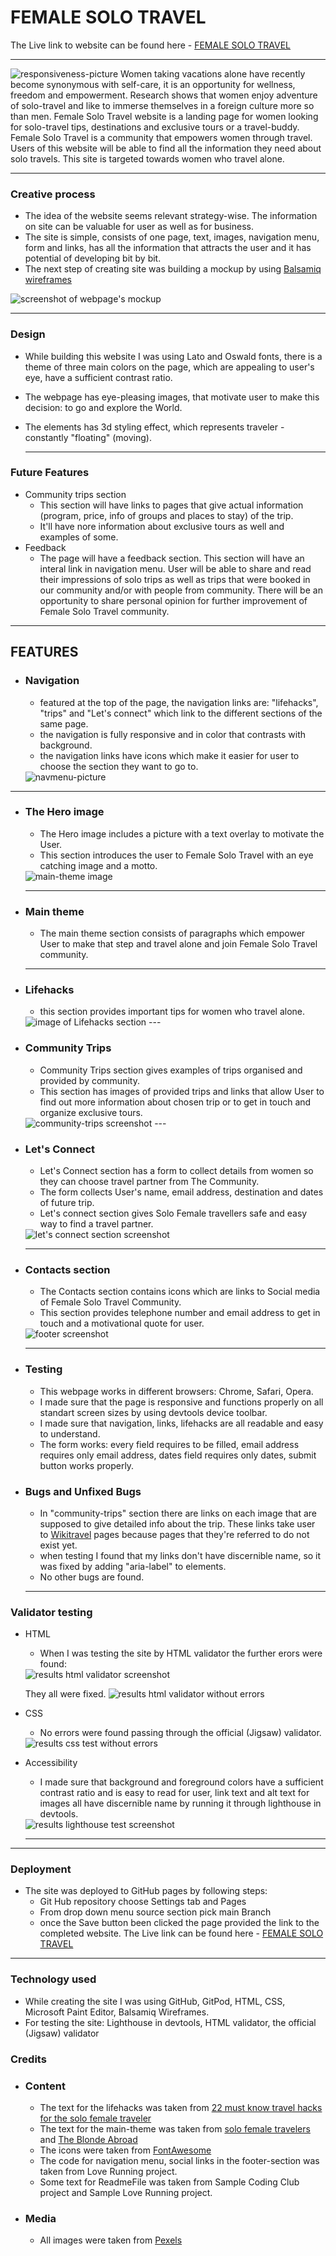 # FEMALE SOLO TRAVEL

The Live link to website can be found here - [FEMALE SOLO TRAVEL](https://annatolchynska.github.io/female-solo-trip/)

---

<img src="./assets/css/images/responsiveness.png" alt="responsiveness-picture">
Women taking vacations alone have recently become synonymous with self-care, it is an opportunity for wellness, freedom and empowerment. Research shows that women enjoy adventure of solo-travel and like to immerse themselves in a foreign culture more so than men.
Female Solo Travel website is a landing page for women looking for solo-travel tips, destinations and exclusive tours or a travel-buddy. Female Solo Travel is a community that empowers women through travel.
Users of this website will be able to find all the information they need about solo travels. This site is targeted towards women who travel alone.

---

### Creative process

   * The idea of the website seems relevant strategy-wise. The information on site can be valuable for user as well as for business. 
   * The site is simple, consists of one page, text, images, navigation menu, form and links, has all the information that attracts the user and it has potential of developing bit by bit.
   * The next step of creating site was building a mockup by using [Balsamiq wireframes]("https://balsamiq.com/wireframes/")
   <img src="./assets/css/images/mockup.png" alt="screenshot of webpage's mockup">
   
   ---

### Design
   * While building this website I was using Lato and Oswald fonts, there is a theme of three main colors on the page, which are appealing to user's eye, have a sufficient contrast ratio. 
 * The webpage has eye-pleasing images, that motivate user to make this decision: to go and explore the World.
* The elements has 3d styling effect, which represents traveler - constantly "floating" (moving).

    ---

### Future Features
 * Community trips section
    * This section will have links to pages that give actual information (program, price, info of groups and places to stay) of the trip.
    * It'll have nore information about exclusive tours as well and examples of some.
* Feedback
    * The page will have a feedback section. This section will have an interal link in navigation menu. User will be able to share and read their impressions of solo trips as well as trips that were booked in our community and/or with people from community. There will be an opportunity to share personal opinion for further improvement of Female Solo Travel community.

---

## FEATURES
* ### Navigation
  * featured at the top of the page, the navigation links are: "lifehacks", "trips" and "Let's connect" which link to the different sections of the same page.
  * the navigation is fully responsive and in color that contrasts with background.
  * the navigation links have icons which make it easier for user to choose the section they want to go to. 
  <img src="./assets/css/images/navmenu.png" alt="navmenu-picture">

---
* ### The Hero image
  * The Hero image includes a picture with a text overlay to motivate the User.
  * This section introduces the user to Female Solo Travel with an eye catching image and a motto. 
  <img src="./assets/css/images/hero-image.png" alt="main-theme image">

  ---
* ### Main theme
  * The main theme section consists of paragraphs which empower User to make that step and travel alone and join Female Solo Travel community. 
  ---
* ### Lifehacks
  * this section provides important tips for women who travel alone.
  <img src="./assets/css/images/lifehacks.png" alt="image of Lifehacks section">
  ---
* ### Community Trips
  * Community Trips section gives examples of trips organised and provided by community.
   * This section has images of provided trips and links that allow User to find out more information about chosen trip or to get in touch and organize exclusive tours.
   <img src="./assets/css/images/community-trips.png" alt="community-trips screenshot">
   ---
* ### Let's Connect
   * Let's Connect section has a form to collect details from women so they can choose travel partner from The Community.
   * The form collects User's name, email address, destination and dates of future trip.
   * Let's connect section gives Solo Female travellers safe and easy way to find a travel partner.
   <img src="./assets/css/images/lets-connect.png" alt="let's connect section screenshot">

   ---
* ### Contacts section
   * The Contacts section contains icons which are links to Social media of Female Solo Travel Community.
   * This section provides telephone number and email address to get in touch and a motivational quote for user. 
   <img src="./assets/css/images/footer.png" alt="footer screenshot">

  ---

 * ### Testing
   * This webpage works in different browsers: Chrome, Safari, Opera.
   * I made sure that the page is responsive and functions properly on all standart screen sizes by using devtools device toolbar.
   * I made sure that navigation, links, lifehacks are all readable and easy to understand.
   * The form works: every field requires to be filled, email address requires only email address, dates field requires only dates, submit button works properly.
* ### Bugs and Unfixed Bugs
   * In "community-trips" section there are links on each image that are supposed to give detailed info about the trip. These links take user to [Wikitravel]("https://wikitravel.org/") pages because pages that they're referred to do not exist yet.
   * when testing I found that my links don't have discernible name, so it was fixed by adding "aria-label" to elements.
   * No other bugs are found.
   ---
 ### Validator testing 
* HTML 
   
   * When I was testing the site by HTML validator the further erors were found:
    <img src="./assets/css/images/html-validator.png" alt="results html validator screenshot">
    
    They all were fixed.
    <img src="./assets/css/images/htmlresult.png" alt="results html validator without errors">
* CSS
   * No errors were found passing through the official (Jigsaw) validator.
   <img src="./assets/css/images/cssresult.png" alt="results css test without errors">
* Accessibility
   * I made sure that background and foreground colors have a sufficient contrast ratio and is easy to read for user, link text and alt text for images all have discernible name by running it through lighthouse in devtools.
   <img src="./assets/css/images/lighthouse-result.png" alt="results lighthouse test screenshot">

   ---

   

--- 
### Deployment
* The site was deployed to GitHub pages by following steps:
   * Git Hub repository choose Settings tab and Pages
   * From drop down menu source section pick main Branch
   * once the Save button been clicked the page provided the link to the completed website.
The Live link can be found here - [FEMALE SOLO TRAVEL](https://annatolchynska.github.io/female-solo-trip/)

---

### Technology used
 * While creating the site I was using GitHub, GitPod, HTML, CSS, Microsoft Paint Editor, Balsamiq Wireframes.
* For testing the site: Lighthouse in devtools, HTML validator, the official (Jigsaw) validator
### Credits
* ### Content
  * The text for the lifehacks was taken from [22 must know travel hacks for the solo female traveler](https://sarahshireen.com/travel-hacks-solo-female-traveller/)
  * The text for the main-theme was taken from [solo female travelers](https://www.solofemaletravelers.club/solo-female-travel-blog/) and [The Blonde Abroad](https://www.theblondeabroad.com/start-here/)
  * The icons were taken from [ FontAwesome ](https://fontawesome.com/)
  * The code for navigation menu, social links in the footer-section was taken from Love Running project.
  * Some text for ReadmeFile was taken from Sample Coding Club project and Sample Love Running project.
* ### Media
  * All images were taken from [Pexels](https://www.pexels.com/)
    



  



